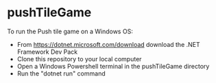 # pushTileGame

To run the Push tile game on a Windows OS: 
- From https://dotnet.microsoft.com/download download the .NET Framework Dev Pack
- Clone this repository to your local computer
- Open a Windows Powershell terminal in the pushTileGame directory
- Run the "dotnet run" command


